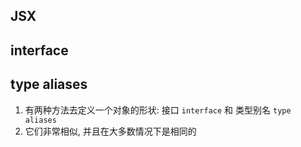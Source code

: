 
## JSX



## interface

## type aliases

1. 有两种方法去定义一个对象的形状: 接口 `interface` 和 类型别名 `type aliases`
1. 它们非常相似, 并且在大多数情况下是相同的